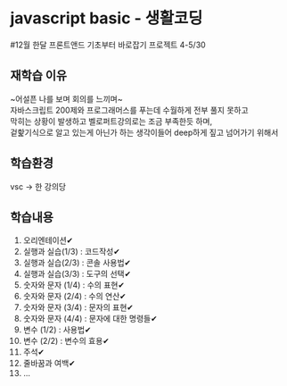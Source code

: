 # javascript basic - 생활코딩 
#12월 한달 프론트앤드 기초부터 바로잡기 프로젝트 4-5/30

## 재학습 이유
~어설픈 나를 보며 회의를 느끼며~<br>
자바스크립트 200제와 프로그래머스를 푸는데 수월하게 전부 풀지 못하고<br>
막히는 상황이 발생하고 벨로퍼트강의로는 조금 부족한듯 하며,<br>
겉핥기식으로 알고 있는게 아닌가 하는 생각이들어 deep하게 짚고 넘어가기 위해서

## 학습환경
vsc ->  한 강의당 

## 학습내용  
1. 오리엔테이션✔
2. 실행과 실습(1/3) : 코드작성✔
3. 실행과 실습(2/3) : 콘솔 사용법✔
4. 실행과 실습(3/3) : 도구의 선택✔
5. 숫자와 문자 (1/4) : 수의 표현✔
6. 숫자와 문자 (2/4) : 수의 연산✔
7. 숫자와 문자 (3/4) : 문자의 표현✔
8. 숫자와 문자 (4/4) : 문자에 대한 명령들✔
9. 변수 (1/2) : 사용법✔
10. 변수 (2/2) : 변수의 효용✔
11. 주석✔
12. 줄바꿈과 여백✔
13. ...
